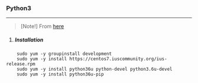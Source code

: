 ### Python3
-------------
>[Note!]
> From [here](https://www.digitalocean.com/community/tutorials/how-to-install-python-3-and-set-up-a-local-programming-environment-on-centos-7)

1. ##### Installation
```
    sudo yum -y groupinstall development
    sudo yum -y install https://centos7.iuscommunity.org/ius-release.rpm
    sudo yum -y install python36u python-devel python3.6u-devel
    sudo yum -y install python36u-pip
```

